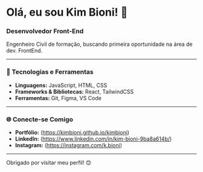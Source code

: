 # Olá, eu sou Kim Bioni! 👋

### Desenvolvedor Front-End

Engenheiro Civil de formação, buscando primeira oportunidade na área de dev. FrontEnd.

---

### 🔧 Tecnologias e Ferramentas

- **Linguagens:** JavaScript, HTML, CSS
- **Frameworks & Bibliotecas:** React, TailwindCSS
- **Ferramentas:** Git, Figma, VS Code

---

### 🌐 Conecte-se Comigo

- **Portfólio:** (https://kimbioni.github.io/kimbioni)
- **LinkedIn:** (https://www.linkedin.com/in/kim-bioni-9ba8a614b/)
- **Instagram:** (https://instagram.com/k.bioni)

---

Obrigado por visitar meu perfil! 😊
